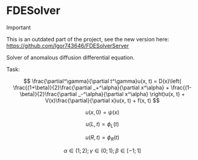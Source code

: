 # FDESolver

> [!IMPORTANT] 
This is an outdated part of the project, see the new version here: https://github.com/Igor743646/FDESolverServer

Solver of anomalous diffusion differential equation.

Task:

$$
\frac{\partial^\gamma}{\partial t^\gamma}u(x, t) = 
D(x)\left( \frac{(1+\beta)}{2}\frac{\partial _+^\alpha}{\partial x^\alpha} + \frac{(1-\beta)}{2}\frac{\partial _-^\alpha}{\partial x^\alpha} \right)u(x, t) + V(x)\frac{\partial}{\partial x}u(x, t) + f(x, t)
$$

$$
u(x, 0) = \psi(x) 
$$

$$
u(L, t) = \phi_L(t) 
$$

$$
u(R, t) = \phi_R(t) 
$$

$$
\alpha \in (1; 2); \gamma \in (0; 1); \beta \in [-1; 1]
$$


